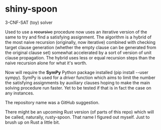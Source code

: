 # shiny-spoon
3-CNF-SAT (toy) solver

Used to use a ~~recursive~~ procedure now uses an iterative version of the same to try and find a satisfying assignment.
The algorithm is a hybrid of the most naive recursion (originally, now iterative) combined with checking target clause generation (whether the empty clause can be generated from the original clause set) somewhat accelerated by a sort of version of unit clause propagation. The hybrid uses less or equal recursion steps than the naive recursion alone for what it's worth.

Now will require the **SymPy** Python package installed (pip install --user sympy). SymPy is used for a *driver* function which aims to limit the number the satisfying assignments by auxiliary clauses hoping to make the main solving procedure run faster. Yet to be tested if that is in fact the case on any instances.

The repository name was a GitHub suggestion.

There might be an upcoming Rust version (of parts of this repo) which will be called, naturally, rusty-spoon. That name I figured out myself.
Just to brush up on Rust a little bit.
